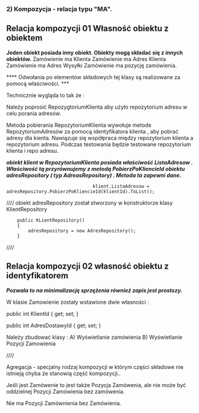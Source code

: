 ﻿
### 2) Kompozycja - relacja typu "MA". ###

## Relacja kompozycji 01 Własność obiektu  z obiektem ##


**Jeden obiekt posiada inny obiekt. Obiekty mogą składać się z innych obiektów.**
Zamówienie ma Klienta
Zamówienie ma Adres Klienta
Zamówienie ma Adres Wysyłki
Zamówienie ma pozycję zamówienia. 


****   Odwołania po elementów składowych tej klasy są realizowane za pomocą właściwości. ***


Technicznie wygląda to tak że :


Należy poprosić RepozygtoriumKlienta aby użyło repozytorium adresu w celu porania adresów.

Metoda pobierania RepozytoriumKlienta wywołuje metode RepozytoriumAdresów za pomocą identyfikatora klienta , aby pobrać adresy dla kienta. Nawiązuje się współpraca między repozytorium klienta a repozytorium adresu.
Podczas testowania będzie testowane repozytorium klienta i repo adresu. 

***obiekt klient  w  RepozytoriumKlienta posiada  właściwość ListaAdresow . Właściwość tą przyrównujemy z metodą PobierzPoKliencieId  obiektu adresRepository ( typ AdreasRepository) . Metoda ta zapewni dane.***


                                    klient.ListaAdresow = adresRepository.PobierzPoKliencieId(klientId).ToList();


////
obiekt adresRepository został stworzony w konstruktorze klasy KlientRepository

        public KLientRepository()
        {
            adresRepository = new AdresRepository();
        }
////

## Relacja kompozycji  02  własność obiektu  z identyfikatorem ##

***Pozwala to na minimalizację sprzężenia również zapis jest prostszy.*** 

W klasie Zamowienie zostały wstawione dwie własności :

public int KlientId { get; set; }

public int AdresDostawyId { get; set; }

Należy zbudować klasy :
A) Wyświetlanie zamówienia
B) Wyświetlanie Pozycji Zamowienia


////


 Agregacja  - specjalny rodzaj kompozycji  w którym części składowe nie istnieją chyba że stanowią część kompozycji..

 Jeśli jest Zamówenie to jest także Pozycja Zamówenia, ale nie może być oddzielnej Pozycji Zamówienia bez zamówenia.


 Nie ma Pozycji Zamównienia bez Zamówienia.

 
